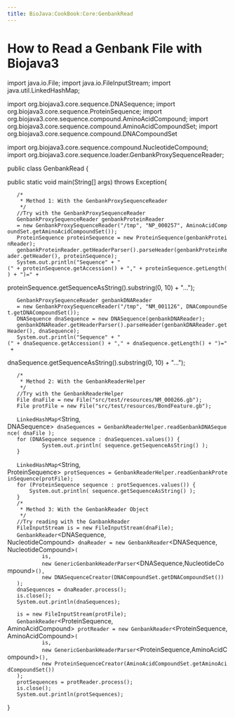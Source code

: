 ```yaml
---
title: BioJava:CookBook:Core:GenbankRead
---
```


How to Read a Genbank File with Biojava3
========================================

<java>

import java.io.File; import java.io.FileInputStream; import
java.util.LinkedHashMap;

import org.biojava3.core.sequence.DNASequence; import
org.biojava3.core.sequence.ProteinSequence; import
org.biojava3.core.sequence.compound.AminoAcidCompound; import
org.biojava3.core.sequence.compound.AminoAcidCompoundSet; import
org.biojava3.core.sequence.compound.DNACompoundSet

import org.biojava3.core.sequence.compound.NucleotideCompound; import
org.biojava3.core.sequence.loader.GenbankProxySequenceReader;

public class GenbankRead {

public static void main(String[] args) throws Exception{

`   /*`  
`    * Method 1: With the GenbankProxySequenceReader`  
`    */`  
`   //Try with the GenbankProxySequenceReader`  
`   GenbankProxySequenceReader`<AminoAcidCompound>` genbankProteinReader `  
`   = new GenbankProxySequenceReader`<AminoAcidCompound>`("/tmp", "NP_000257", AminoAcidCompoundSet.getAminoAcidCompoundSet());`  
`   ProteinSequence proteinSequence = new ProteinSequence(genbankProteinReader);`  
`   genbankProteinReader.getHeaderParser().parseHeader(genbankProteinReader.getHeader(), proteinSequence);`  
`   System.out.println("Sequence" + "(" + proteinSequence.getAccession() + "," + proteinSequence.getLength() + ")=" +`

proteinSequence.getSequenceAsString().substring(0, 10) + "...");

`   GenbankProxySequenceReader`<NucleotideCompound>` genbankDNAReader `  
`   = new GenbankProxySequenceReader`<NucleotideCompound>`("/tmp", "NM_001126", DNACompoundSet.getDNACompoundSet());`  
`   DNASequence dnaSequence = new DNASequence(genbankDNAReader);`  
`   genbankDNAReader.getHeaderParser().parseHeader(genbankDNAReader.getHeader(), dnaSequence);`  
`   System.out.println("Sequence" + "(" + dnaSequence.getAccession() + "," + dnaSequence.getLength() + ")=" +`

dnaSequence.getSequenceAsString().substring(0, 10) + "...");

`   /*`  
`    * Method 2: With the GenbankReaderHelper`  
`    */`  
`   //Try with the GenbankReaderHelper`  
`   File dnaFile = new File("src/test/resources/NM_000266.gb");     `  
`   File protFile = new File("src/test/resources/BondFeature.gb");`

`   LinkedHashMap`<String, DNASequence>` dnaSequences = GenbankReaderHelper.readGenbankDNASequence( dnaFile );`  
`   for (DNASequence sequence : dnaSequences.values()) {`  
`           System.out.println( sequence.getSequenceAsString() );`  
`   }`  
`   `  
`   LinkedHashMap`<String, ProteinSequence>` protSequences = GenbankReaderHelper.readGenbankProteinSequence(protFile);`  
`   for (ProteinSequence sequence : protSequences.values()) {`  
`       System.out.println( sequence.getSequenceAsString() );`  
`   }`  
`   /*`  
`    * Method 3: With the GenbankReader Object `  
`    */     `  
`   //Try reading with the GanbankReader`  
`   FileInputStream is = new FileInputStream(dnaFile);`  
`   GenbankReader`<DNASequence, NucleotideCompound>` dnaReader = new GenbankReader`<DNASequence, NucleotideCompound>`(`  
`           is, `  
`           new GenericGenbankHeaderParser`<DNASequence,NucleotideCompound>`(),`  
`           new DNASequenceCreator(DNACompoundSet.getDNACompoundSet())`  
`   );`  
`   dnaSequences = dnaReader.process();`  
`   is.close();`  
`   System.out.println(dnaSequences);`

`   is = new FileInputStream(protFile);`  
`   GenbankReader`<ProteinSequence, AminoAcidCompound>` protReader = new GenbankReader`<ProteinSequence, AminoAcidCompound>`(`  
`           is,`  
`           new GenericGenbankHeaderParser`<ProteinSequence,AminoAcidCompound>`(),`  
`           new ProteinSequenceCreator(AminoAcidCompoundSet.getAminoAcidCompoundSet())`  
`   );`  
`   protSequences = protReader.process();`  
`   is.close();`  
`   System.out.println(protSequences);`

} </java>
